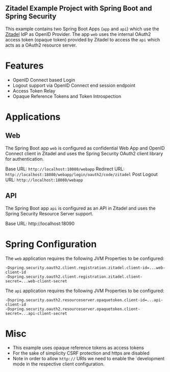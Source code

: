 Zitadel Example Project with Spring Boot and Spring Security
----

This example contains two Spring Boot Apps (`app` and `api`) which use the [Zitadel](https://zitadel.ch/) IdP as OpenID Provider.
The app `web` uses the internal OAuth2 access token (opaque token) provided by Zitadel to access the `api` which acts as a OAuth2 resource server.

# Features
- OpenID Connect based Login
- Logout support via OpenID Connect end session endpoint
- Access Token Relay
- Opaque Reference Tokens and Token Introspection

# Applications

## Web

The Spring Boot app `web` is configured as confidential Web App and OpenID Connect client in Zitadel and uses the Spring Security OAuth2 client library
for authentication.

Base URL: `http://localhost:18080/webapp`
Redirect URL: `http://localhost:18080/webapp/login/oauth2/code/zitadel`
Post Logout URL: `http://localhost:18080/webapp`

## API

The Spring Boot app `api` is configured as an API in Zitadel and uses the Spring Security Resource Server support.

Base URL: http://localhost:18090

# Spring Configuration

The `web` application requires the following JVM Properties to be configured:
```
-Dspring.security.oauth2.client.registration.zitadel.client-id=...web-client-id
-Dspring.security.oauth2.client.registration.zitadel.client-secret=...web-client-secret
```

The `api` application requires the following JVM Properties to be configured:
```
-Dspring.security.oauth2.resourceserver.opaquetoken.client-id=...api-client-id
-Dspring.security.oauth2.resourceserver.opaquetoken.client-secret=...api-client-secret
```

# Misc

- This example uses opaque reference tokens as access tokens
- For the sake of simplicity CSRF protection and https are disabled
- Note in order to allow `http://` URIs we need to enable the `development mode in the respective client configuration.